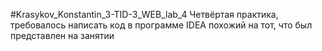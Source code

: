 #Krasykov_Konstantin_3-TID-3_WEB_lab_4
Четвёртая практика, требовалось написать код в программе IDEA похожий на тот, что был представлен на занятии
